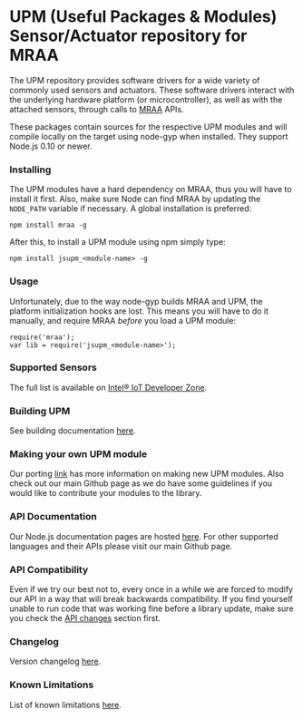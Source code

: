 UPM (Useful Packages & Modules) Sensor/Actuator repository for MRAA
==============

The UPM repository provides software drivers for a wide variety of commonly
used sensors and actuators. These software drivers interact with the underlying
hardware platform (or microcontroller), as well as with the attached sensors,
through calls to [MRAA](https://github.com/intel-iot-devkit/mraa) APIs.

These packages contain sources for the respective UPM modules and will compile
locally on the target using node-gyp when installed. They support Node.js 0.10
or newer.

### Installing
The UPM modules have a hard dependency on MRAA, thus you will have to install
it first. Also, make sure Node can find MRAA by updating the `NODE_PATH`
variable if necessary. A global installation is preferred:

`npm install mraa -g`

After this, to install a UPM module using npm simply type:

`npm install jsupm_<module-name> -g`

### Usage
Unfortunately, due to the way node-gyp builds MRAA and UPM, the platform
initialization hooks are lost. This means you will have to do it manually,
and require MRAA *before* you load a UPM module:

```
require('mraa');
var lib = require('jsupm_<module-name>');
```

### Supported Sensors
The full list is available on [Intel® IoT Developer Zone](https://software.intel.com/en-us/iot/hardware/sensors).

### Building UPM
See building documentation [here](https://github.com/intel-iot-devkit/upm/blob/master/docs/building.md).

### Making your own UPM module
Our porting [link](https://github.com/intel-iot-devkit/upm/blob/master/docs/porting.md)
has more information on making new UPM modules. Also check out our main Github page as
we do have some guidelines if you would like to contribute your modules to the library.

### API Documentation
Our Node.js documentation pages are hosted [here](http://iotdk.intel.com/docs/master/upm/node/).
For other supported languages and their APIs please visit our main Github page.

### API Compatibility
Even if we try our best not to, every once in a while we are forced to modify
our API in a way that will break backwards compatibility. If you find yourself
unable to run code that was working fine before a library update, make sure
you check the [API changes](https://github.com/intel-iot-devkit/upm/blob/master/docs/apichanges.md) section first.

### Changelog
Version changelog [here](https://github.com/intel-iot-devkit/upm/blob/master/docs/changelog.md).

### Known Limitations
List of known limitations [here](https://github.com/intel-iot-devkit/upm/blob/master/docs/knownlimitations.md).
